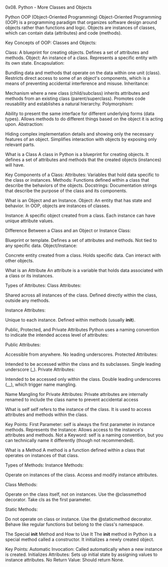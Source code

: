 0x08. Python - More Classes and Objects

Python
OOP (Object-Oriented Programming)
Object-Oriented Programming (OOP) is a programming paradigm that organizes software design around objects rather than functions and logic. Objects are instances of classes, which can contain data (attributes) and code (methods).

Key Concepts of OOP:
Classes and Objects:

Class: A blueprint for creating objects. Defines a set of attributes and methods.
Object: An instance of a class. Represents a specific entity with its own state.
Encapsulation:

Bundling data and methods that operate on the data within one unit (class).
Restricts direct access to some of an object's components, which is a means of preventing accidental interference and misuse.
Inheritance:

Mechanism where a new class (child/subclass) inherits attributes and methods from an existing class (parent/superclass).
Promotes code reusability and establishes a natural hierarchy.
Polymorphism:

Ability to present the same interface for different underlying forms (data types).
Allows methods to do different things based on the object it is acting upon.
Abstraction:

Hiding complex implementation details and showing only the necessary features of an object.
Simplifies interaction with objects by exposing only relevant parts.

What is a Class
A class in Python is a blueprint for creating objects. It defines a set of attributes and methods that the created objects (instances) will have.

Key Components of a Class:
Attributes: Variables that hold data specific to the class or instances.
Methods: Functions defined within a class that describe the behaviors of the objects.
Docstrings: Documentation strings that describe the purpose of the class and its components.

What is an Object and an Instance.
Object: An entity that has state and behavior. In OOP, objects are instances of classes.

Instance: A specific object created from a class. Each instance can have unique attribute values.

Difference Between a Class and an Object or Instance
Class:

Blueprint or template.
Defines a set of attributes and methods.
Not tied to any specific data.
Object/Instance:

Concrete entity created from a class.
Holds specific data.
Can interact with other objects.

What is an Attribute
An attribute is a variable that holds data associated with a class or its instances.

Types of Attributes:
Class Attributes:

Shared across all instances of the class.
Defined directly within the class, outside any methods.

Instance Attributes:

Unique to each instance.
Defined within methods (usually __init__).

Public, Protected, and Private Attributes
Python uses a naming convention to indicate the intended access level of attributes:

Public Attributes:

Accessible from anywhere.
No leading underscores.
Protected Attributes:

Intended to be accessed within the class and its subclasses.
Single leading underscore (_).
Private Attributes:

Intended to be accessed only within the class.
Double leading underscores (__), which trigger name mangling.


Name Mangling for Private Attributes:
Private attributes are internally renamed to include the class name to prevent accidental access

What is self
self refers to the instance of the class. It is used to access attributes and methods within the class.

Key Points:
First Parameter: self is always the first parameter in instance methods.
Represents the Instance: Allows access to the instance's attributes and methods.
Not a Keyword: self is a naming convention, but you can technically name it differently (though not recommended).

What is a Method
A method is a function defined within a class that operates on instances of that class.

Types of Methods:
Instance Methods:

Operate on instances of the class.
Access and modify instance attributes.

Class Methods:

Operate on the class itself, not on instances.
Use the @classmethod decorator.
Take cls as the first parameter.

Static Methods:

Do not operate on class or instance.
Use the @staticmethod decorator.
Behave like regular functions but belong to the class's namespace.

The Special __init__ Method and How to Use It
The __init__ method in Python is a special method called a constructor. It initializes a newly created object.

Key Points:
Automatic Invocation: Called automatically when a new instance is created.
Initializes Attributes: Sets up initial state by assigning values to instance attributes.
No Return Value: Should return None.


